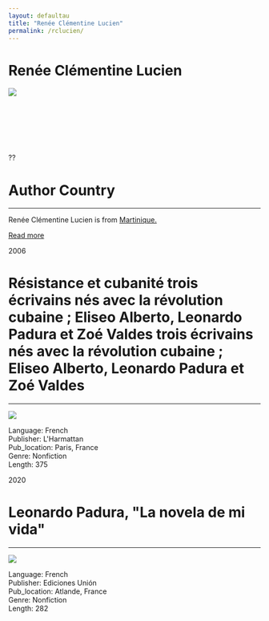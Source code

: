 ```yaml
---
layout: defaultau
title: "Renée Clémentine Lucien"
permalink: /rclucien/
---
```

<!-- partial:index.partial.html -->
<div class="content">
    <h1>Renée Clémentine Lucien</h1>
    <div class="quote">
        <div><img src="https://crimic-sorbonne.fr/wp-content/uploads/2010/12/photo-renee-clementine-lucien.jpg" class="logo"></div>
    </div>
    <div class="timeline">
        <div style="padding-bottom:100px;"></div>
        <div class="block">
            <div class="date right"><p class="right">??</p></div>
            <div class="dot"></div>
            <div class="left first">
            <div class="author_country">
                <h1>Author Country</h1><hr>
            <div class="aclocation">  <p>Renée Clémentine Lucien is from <a href="{{ site.baseurl }}/8">Martinique.</a></p></div>
              <div class="acreadmore">  <a href="" target="_blank">Read more</a></div>
            </div>
            </div>
        </div>
        <div class="block">
            <div class="date left"><p class="left">2006</p></div>
            <div class="dot"></div>
            <div class="right hide">
                <h1>Résistance et cubanité trois écrivains nés avec la révolution cubaine ; Eliseo Alberto, Leonardo Padura et Zoé Valdes trois écrivains nés avec la révolution cubaine ; Eliseo Alberto, Leonardo Padura et Zoé Valdes</h1><hr>
                <p><img src="https://images-na.ssl-images-amazon.com/images/I/41kep9WDAOL._SX331_BO1,204,203,200_.jpg"></p>
                <p>
                Language: French<br/>
                Publisher: L'Harmattan<br/>
                Pub_location: Paris, France<br/>
                Genre: Nonfiction<br/>
                Length: 375</p>
            </div>
        </div>
        <div class="block">
            <div class="date right"><p class="right">2020</p></div>
            <div class="dot"></div>
            <div class="left hide">
                <h1>Leonardo Padura, "La novela de mi vida"</h1><hr>
                <p><img src="https://images-na.ssl-images-amazon.com/images/I/31N1Nry7EzL._SX333_BO1,204,203,200_.jpg"></p>
                <p>Language: French<br/>
                Publisher: Ediciones Unión<br/>
                Pub_location: Atlande, France<br/>
                Genre: Nonfiction<br/>
                Length: 282</p>
            </div>
        </div>
        <div style="padding-bottom:100px;"></div>
    </div>
  <!-- partial -->
<script src='https://cdnjs.cloudflare.com/ajax/libs/jquery/3.1.1/jquery.min.js'></script><script  src="{{ site.baseurl }}/assets/js/authorscript.js"></script>